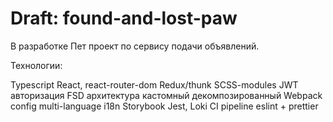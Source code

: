 # Draft: found-and-lost-paw

В разработке
Пет проект по сервису подачи объявлений.

Технологии:

Typescript
React, react-router-dom
Redux/thunk
SCSS-modules
JWT авторизация
FSD архитектура
кастомный декомпозированный Webpack config
multi-language i18n
Storybook
Jest, Loki
CI pipeline
eslint + prettier
